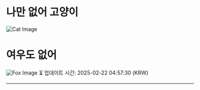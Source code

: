 
# 나만 없어 고양이

![Cat Image](https://cdn2.thecatapi.com/images/avv.jpg)

# 여우도 없어
![Fox Image](https://randomfox.ca/images/32.jpg)
⏳ 업데이트 시간: 2025-02-22 04:57:30 (KRW)

---
